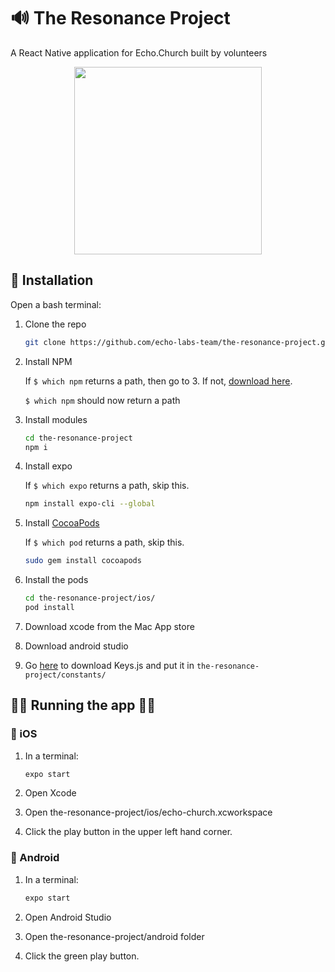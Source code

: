 # 🔊 The Resonance Project

A React Native application for Echo.Church built by volunteers

<p align="center"><img src="https://echo.church/wp-content/uploads/2018/01/echo_logo_main_header.png" width="300" /></p>

## 🔌 Installation

Open a bash terminal:

1. Clone the repo

   ```sh
   git clone https://github.com/echo-labs-team/the-resonance-project.git
   ```

2. Install NPM

   If `$ which npm` returns a path, then go to 3. If not, [download here](https://nodejs.org/en/download/).

   `$ which npm` should now return a path

3. Install modules

   ```sh
   cd the-resonance-project
   npm i
   ```

4. Install expo

   If `$ which expo` returns a path, skip this.

   ```sh
   npm install expo-cli --global
   ```

5. Install [CocoaPods](https://guides.cocoapods.org/using/getting-started.html)

   If `$ which pod` returns a path, skip this.

   ```sh
   sudo gem install cocoapods
   ```

6. Install the pods

   ```sh
   cd the-resonance-project/ios/
   pod install
   ```

7. Download xcode from the Mac App store
8. Download android studio
9. Go [here](https://drive.google.com/drive/folders/1_PorSP9Kw-DGxbRYVYNSPDgLA_JrmGVf)
   to download Keys.js and put it in `the-resonance-project/constants/`

## 👩‍💻 Running the app 👨‍💻

### 📱 iOS

1. In a terminal:

   ```sh
   expo start
   ```

2. Open Xcode
3. Open the-resonance-project/ios/echo-church.xcworkspace
4. Click the play button in the upper left hand corner.

### 🤖 Android

1. In a terminal:

   ```sh
   expo start
   ```

2. Open Android Studio
3. Open the-resonance-project/android folder
4. Click the green play button.
